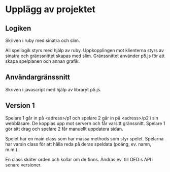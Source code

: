 # Upplägg av projektet

## Logiken
Skriven i ruby med sinatra och slim.

All spellogik styrs med hjälp av ruby. Uppkopplingen mot klienterna styrs av sinatra och gränssnittet skapas med slim. Gränssnittet använder p5.js för att skapa spelplanen och annan grafik.

## Användargränssnitt

Skriven i javascript med hjälp av libraryt p5.js.

## Version 1
Spelare 1 går in på \<adress>/p1 och spelare 2 går in på \<adress>/p2 i sin webbläsare. De kopplas upp mot servern och får varsitt gränssnitt. Spelare 1 gör sitt drag och spelare 2 får manuellt uppdatera sidan.


Spelet har en main class som har massa methods som styr spelet. Spelarna har varsin class för att hålla reda på deras speldata (poäng, ev. namn, m.m.).

En class sköter orden och kollar om de finns. Ändras ev. till OED:s API i senare versioner.